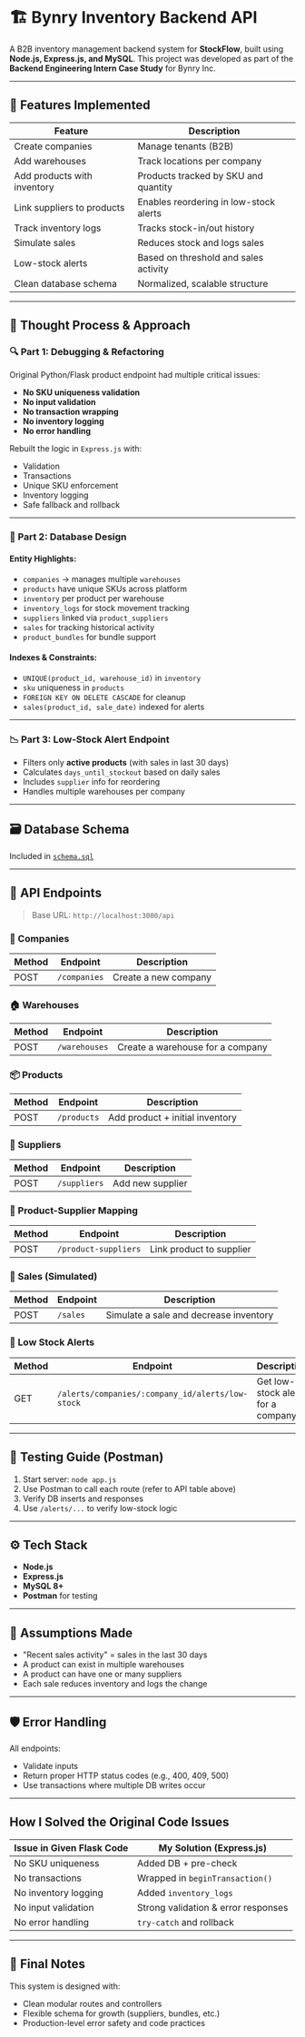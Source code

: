 # 🏗️ Bynry Inventory Backend API

A B2B inventory management backend system for **StockFlow**, built using **Node.js, Express.js, and MySQL**. This project was developed as part of the **Backend Engineering Intern Case Study** for Bynry Inc.

---

## 🚀 Features Implemented

| Feature                      | Description |
|------------------------------|-------------|
| Create companies             | Manage tenants (B2B) |
| Add warehouses               | Track locations per company |
| Add products with inventory  | Products tracked by SKU and quantity |
| Link suppliers to products   | Enables reordering in low-stock alerts |
| Track inventory logs         | Tracks stock-in/out history |
| Simulate sales               | Reduces stock and logs sales |
| Low-stock alerts             | Based on threshold and sales activity |
| Clean database schema        | Normalized, scalable structure |

---

## 🧠 Thought Process & Approach

### 🔍 Part 1: Debugging & Refactoring
Original Python/Flask product endpoint had multiple critical issues:
- **No SKU uniqueness validation**
- **No input validation**
- **No transaction wrapping**
- **No inventory logging**
- **No error handling**

Rebuilt the logic in `Express.js` with:
- Validation
- Transactions
- Unique SKU enforcement
- Inventory logging
- Safe fallback and rollback

---

### 🧩 Part 2: Database Design

####  Entity Highlights:
- `companies` → manages multiple `warehouses`
- `products` have unique SKUs across platform
- `inventory` per product per warehouse
- `inventory_logs` for stock movement tracking
- `suppliers` linked via `product_suppliers`
- `sales` for tracking historical activity
- `product_bundles` for bundle support

####  Indexes & Constraints:
- `UNIQUE(product_id, warehouse_id)` in `inventory`
- `sku` uniqueness in `products`
- `FOREIGN KEY ON DELETE CASCADE` for cleanup
- `sales(product_id, sale_date)` indexed for alerts

---

### 📉 Part 3: Low-Stock Alert Endpoint

- Filters only **active products** (with sales in last 30 days)
- Calculates `days_until_stockout` based on daily sales
- Includes `supplier` info for reordering
- Handles multiple warehouses per company

---

## 🗃️ Database Schema

Included in [`schema.sql`](./models/schema.sql)

---

## 📡 API Endpoints

> Base URL: `http://localhost:3000/api`

### 📁 Companies
| Method | Endpoint              | Description |
|--------|-----------------------|-------------|
| POST   | `/companies`          | Create a new company |

### 🏠 Warehouses
| Method | Endpoint              | Description |
|--------|-----------------------|-------------|
| POST   | `/warehouses`         | Create a warehouse for a company |

### 📦 Products
| Method | Endpoint              | Description |
|--------|-----------------------|-------------|
| POST   | `/products`           | Add product + initial inventory |

### 🧍 Suppliers
| Method | Endpoint              | Description |
|--------|-----------------------|-------------|
| POST   | `/suppliers`          | Add new supplier |

### 🔗 Product-Supplier Mapping
| Method | Endpoint              | Description |
|--------|-----------------------|-------------|
| POST   | `/product-suppliers`  | Link product to supplier |

### 🧾 Sales (Simulated)
| Method | Endpoint              | Description |
|--------|-----------------------|-------------|
| POST   | `/sales`              | Simulate a sale and decrease inventory |

### 🚨 Low Stock Alerts
| Method | Endpoint                                           | Description |
|--------|----------------------------------------------------|-------------|
| GET    | `/alerts/companies/:company_id/alerts/low-stock`  | Get low-stock alerts for a company |

---

## 🧪 Testing Guide (Postman)

1. Start server: `node app.js`
2. Use Postman to call each route (refer to API table above)
3. Verify DB inserts and responses
4. Use `/alerts/...` to verify low-stock logic

---

## ⚙️ Tech Stack

- **Node.js**
- **Express.js**
- **MySQL 8+**
- **Postman** for testing

---

## 📌 Assumptions Made

- "Recent sales activity" = sales in the last 30 days
- A product can exist in multiple warehouses
- A product can have one or many suppliers
- Each sale reduces inventory and logs the change

---

## 🛡️ Error Handling

All endpoints:
- Validate inputs
- Return proper HTTP status codes (e.g., 400, 409, 500)
- Use transactions where multiple DB writes occur

---

##  How I Solved the Original Code Issues

| Issue in Given Flask Code           | My Solution (Express.js) |
|-------------------------------------|---------------------------|
| No SKU uniqueness                   | Added DB + pre-check      |
| No transactions                     | Wrapped in `beginTransaction()` |
| No inventory logging                | Added `inventory_logs`    |
| No input validation                 | Strong validation & error responses |
| No error handling                   | `try-catch` and rollback |

---

## 🧩 Final Notes

This system is designed with:
- Clean modular routes and controllers
- Flexible schema for growth (suppliers, bundles, etc.)
- Production-level error safety and code practices


